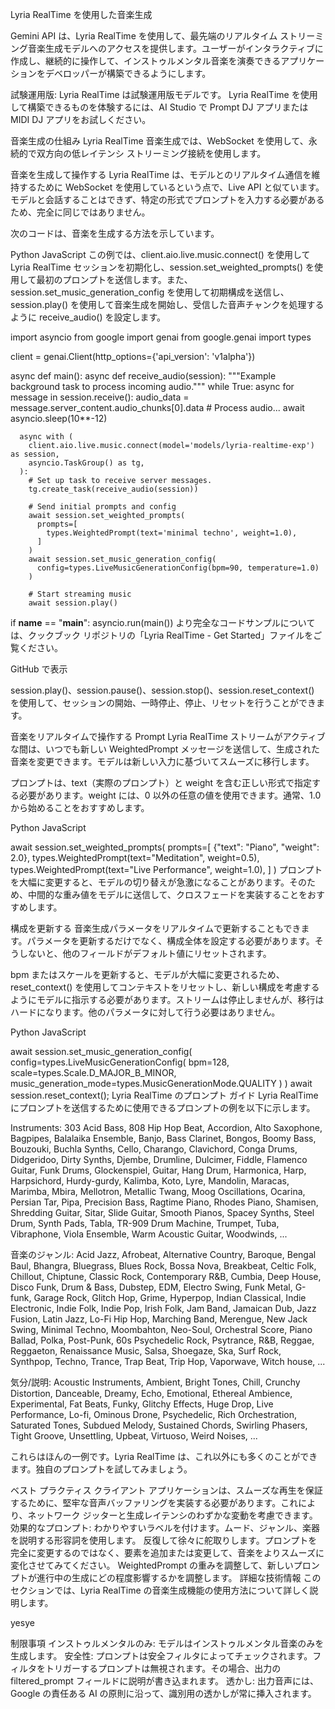 Lyria RealTime を使用した音楽生成

Gemini API は、Lyria RealTime を使用して、最先端のリアルタイム ストリーミング音楽生成モデルへのアクセスを提供します。ユーザーがインタラクティブに作成し、継続的に操作して、インストゥルメンタル音楽を演奏できるアプリケーションをデベロッパーが構築できるようにします。

試験運用版: Lyria RealTime は試験運用版モデルです。
Lyria RealTime を使用して構築できるものを体験するには、AI Studio で Prompt DJ アプリまたは MIDI DJ アプリをお試しください。

音楽生成の仕組み
Lyria RealTime 音楽生成では、WebSocket を使用して、永続的で双方向の低レイテンシ ストリーミング接続を使用します。

音楽を生成して操作する
Lyria RealTime は、モデルとのリアルタイム通信を維持するために WebSocket を使用しているという点で、Live API と似ています。モデルと会話することはできず、特定の形式でプロンプトを入力する必要があるため、完全に同じではありません。

次のコードは、音楽を生成する方法を示しています。

Python
JavaScript
この例では、client.aio.live.music.connect() を使用して Lyria RealTime セッションを初期化し、session.set_weighted_prompts() を使用して最初のプロンプトを送信します。また、session.set_music_generation_config を使用して初期構成を送信し、session.play() を使用して音楽生成を開始し、受信した音声チャンクを処理するように receive_audio() を設定します。


  import asyncio
  from google import genai
  from google.genai import types

  client = genai.Client(http_options={'api_version': 'v1alpha'})

  async def main():
      async def receive_audio(session):
        """Example background task to process incoming audio."""
        while True:
          async for message in session.receive():
            audio_data = message.server_content.audio_chunks[0].data
            # Process audio...
            await asyncio.sleep(10**-12)

      async with (
        client.aio.live.music.connect(model='models/lyria-realtime-exp') as session,
        asyncio.TaskGroup() as tg,
      ):
        # Set up task to receive server messages.
        tg.create_task(receive_audio(session))

        # Send initial prompts and config
        await session.set_weighted_prompts(
          prompts=[
            types.WeightedPrompt(text='minimal techno', weight=1.0),
          ]
        )
        await session.set_music_generation_config(
          config=types.LiveMusicGenerationConfig(bpm=90, temperature=1.0)
        )

        # Start streaming music
        await session.play()
  if __name__ == "__main__":
      asyncio.run(main())
より完全なコードサンプルについては、クックブック リポジトリの「Lyria RealTime - Get Started」ファイルをご覧ください。

GitHub で表示

session.play()、session.pause()、session.stop()、session.reset_context() を使用して、セッションの開始、一時停止、停止、リセットを行うことができます。

音楽をリアルタイムで操作する
Prompt Lyria RealTime
ストリームがアクティブな間は、いつでも新しい WeightedPrompt メッセージを送信して、生成された音楽を変更できます。モデルは新しい入力に基づいてスムーズに移行します。

プロンプトは、text（実際のプロンプト）と weight を含む正しい形式で指定する必要があります。weight には、0 以外の任意の値を使用できます。通常、1.0 から始めることをおすすめします。

Python
JavaScript

  await session.set_weighted_prompts(
    prompts=[
      {"text": "Piano", "weight": 2.0},
      types.WeightedPrompt(text="Meditation", weight=0.5),
      types.WeightedPrompt(text="Live Performance", weight=1.0),
    ]
  )
プロンプトを大幅に変更すると、モデルの切り替えが急激になることがあります。そのため、中間的な重み値をモデルに送信して、クロスフェードを実装することをおすすめします。

構成を更新する
音楽生成パラメータをリアルタイムで更新することもできます。パラメータを更新するだけでなく、構成全体を設定する必要があります。そうしないと、他のフィールドがデフォルト値にリセットされます。

bpm またはスケールを更新すると、モデルが大幅に変更されるため、reset_context() を使用してコンテキストをリセットし、新しい構成を考慮するようにモデルに指示する必要があります。ストリームは停止しませんが、移行はハードになります。他のパラメータに対して行う必要はありません。

Python
JavaScript

  await session.set_music_generation_config(
    config=types.LiveMusicGenerationConfig(
      bpm=128,
      scale=types.Scale.D_MAJOR_B_MINOR,
      music_generation_mode=types.MusicGenerationMode.QUALITY
    )
  )
  await session.reset_context();
Lyria RealTime のプロンプト ガイド
Lyria RealTime にプロンプトを送信するために使用できるプロンプトの例を以下に示します。

Instruments: 303 Acid Bass, 808 Hip Hop Beat, Accordion, Alto Saxophone, Bagpipes, Balalaika Ensemble, Banjo, Bass Clarinet, Bongos, Boomy Bass, Bouzouki, Buchla Synths, Cello, Charango, Clavichord, Conga Drums, Didgeridoo, Dirty Synths, Djembe, Drumline, Dulcimer, Fiddle, Flamenco Guitar, Funk Drums, Glockenspiel, Guitar, Hang Drum, Harmonica, Harp, Harpsichord, Hurdy-gurdy, Kalimba, Koto, Lyre, Mandolin, Maracas, Marimba, Mbira, Mellotron, Metallic Twang, Moog Oscillations, Ocarina, Persian Tar, Pipa, Precision Bass, Ragtime Piano, Rhodes Piano, Shamisen, Shredding Guitar, Sitar, Slide Guitar, Smooth Pianos, Spacey Synths, Steel Drum, Synth Pads, Tabla, TR-909 Drum Machine, Trumpet, Tuba, Vibraphone, Viola Ensemble, Warm Acoustic Guitar, Woodwinds, ...

音楽のジャンル: Acid Jazz, Afrobeat, Alternative Country, Baroque, Bengal Baul, Bhangra, Bluegrass, Blues Rock, Bossa Nova, Breakbeat, Celtic Folk, Chillout, Chiptune, Classic Rock, Contemporary R&B, Cumbia, Deep House, Disco Funk, Drum & Bass, Dubstep, EDM, Electro Swing, Funk Metal, G-funk, Garage Rock, Glitch Hop, Grime, Hyperpop, Indian Classical, Indie Electronic, Indie Folk, Indie Pop, Irish Folk, Jam Band, Jamaican Dub, Jazz Fusion, Latin Jazz, Lo-Fi Hip Hop, Marching Band, Merengue, New Jack Swing, Minimal Techno, Moombahton, Neo-Soul, Orchestral Score, Piano Ballad, Polka, Post-Punk, 60s Psychedelic Rock, Psytrance, R&B, Reggae, Reggaeton, Renaissance Music, Salsa, Shoegaze, Ska, Surf Rock, Synthpop, Techno, Trance, Trap Beat, Trip Hop, Vaporwave, Witch house, ...

気分/説明: Acoustic Instruments, Ambient, Bright Tones, Chill, Crunchy Distortion, Danceable, Dreamy, Echo, Emotional, Ethereal Ambience, Experimental, Fat Beats, Funky, Glitchy Effects, Huge Drop, Live Performance, Lo-fi, Ominous Drone, Psychedelic, Rich Orchestration, Saturated Tones, Subdued Melody, Sustained Chords, Swirling Phasers, Tight Groove, Unsettling, Upbeat, Virtuoso, Weird Noises, ...

これらはほんの一例です。Lyria RealTime は、これ以外にも多くのことができます。独自のプロンプトを試してみましょう。

ベスト プラクティス
クライアント アプリケーションは、スムーズな再生を保証するために、堅牢な音声バッファリングを実装する必要があります。これにより、ネットワーク ジッターと生成レイテンシのわずかな変動を考慮できます。
効果的なプロンプト:
わかりやすいラベルを付けます。ムード、ジャンル、楽器を説明する形容詞を使用します。
反復して徐々に舵取りします。プロンプトを完全に変更するのではなく、要素を追加または変更して、音楽をよりスムーズに変化させてみてください。
WeightedPrompt の重みを調整して、新しいプロンプトが進行中の生成にどの程度影響するかを調整します。
詳細な技術情報
このセクションでは、Lyria RealTime の音楽生成機能の使用方法について詳しく説明します。

yesye

制限事項
インストゥルメンタルのみ: モデルはインストゥルメンタル音楽のみを生成します。
安全性: プロンプトは安全フィルタによってチェックされます。フィルタをトリガーするプロンプトは無視されます。その場合、出力の filtered_prompt フィールドに説明が書き込まれます。
透かし: 出力音声には、Google の責任ある AI の原則に沿って、識別用の透かしが常に挿入されます。

